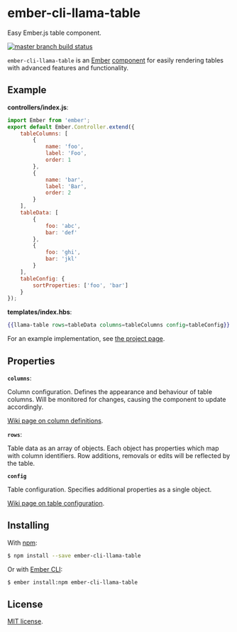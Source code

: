 # ember-cli-llama-table

Easy Ember.js table component.

[![master branch build status](https://travis-ci.org/luxbet/ember-cli-llama-table.svg?branch=master)](https://travis-ci.org/luxbet/ember-cli-llama-table)

`ember-cli-llama-table` is an [Ember][ember] [component][component] for easily
rendering tables with advanced features and functionality.

## Example

**controllers/index.js**:

```js
import Ember from 'ember';
export default Ember.Controller.extend({
    tableColumns: [
        {
            name: 'foo',
            label: 'Foo',
            order: 1
        },
        {
            name: 'bar',
            label: 'Bar',
            order: 2
        }
    ],
    tableData: [
        {
            foo: 'abc',
            bar: 'def'
        },
        {
            foo: 'ghi',
            bar: 'jkl'
        }
    ],
    tableConfig: {
        sortProperties: ['foo', 'bar']
    }
});
```

**templates/index.hbs**:

```hbs
{{llama-table rows=tableData columns=tableColumns config=tableConfig}}
```

For an example implementation, see [the project page][example].

## Properties

**`columns`**:

Column configuration. Defines the appearance and behaviour of table columns.
Will be monitored for changes, causing the component to update accordingly.

[Wiki page on column definitions][columns].

**`rows`**:

Table data as an array of objects. Each object has properties which map with
column identifiers. Row additions, removals or edits will be reflected by the
table.

**`config`**

Table configuration. Specifies additional properties as a single object.

[Wiki page on table configuration][config].

## Installing

With [npm][npm]:

```sh
$ npm install --save ember-cli-llama-table
```

Or with [Ember CLI][cli]:

```sh
$ ember install:npm ember-cli-llama-table
```

## License

[MIT license](LICENSE.md).

[ember]: http://emberjs.com/
[component]: http://emberjs.com/api/classes/Ember.Component.html
[columns]: https://github.com/luxbet/ember-cli-llama-table/wiki/Column-definition
[config]: https://github.com/luxbet/ember-cli-llama-table/wiki/Table-configuration
[example]: http://luxbet.github.io/ember-cli-llama-table
[npm]: https://www.npmjs.com/
[cli]: http://www.ember-cli.com/
